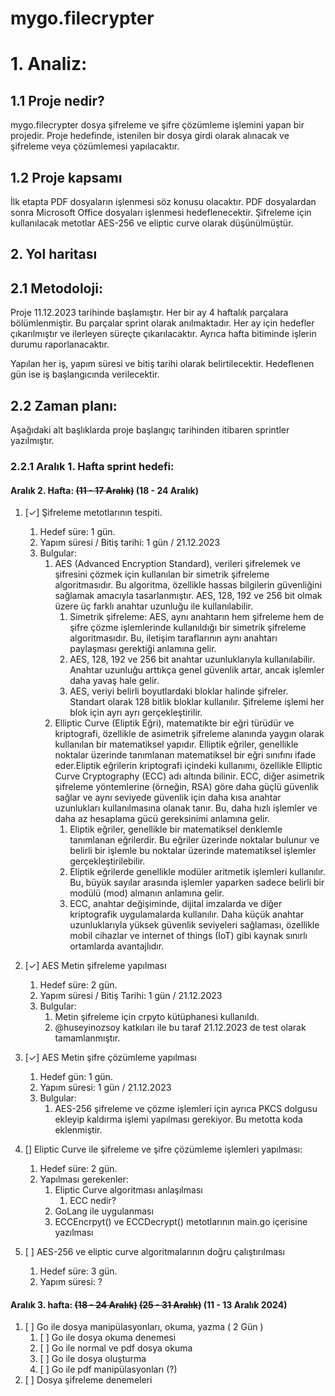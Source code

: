 # mygo.filecrypter
# 1. Analiz:
## 1.1 Proje nedir?

mygo.filecrypter dosya şifreleme ve şifre çözümleme işlemini yapan bir projedir. Proje hedefinde, istenilen bir dosya girdi olarak alınacak ve şifreleme veya çözümlemesi yapılacaktır. 

## 1.2 Proje kapsamı

İlk etapta PDF dosyaların işlenmesi söz konusu olacaktır. PDF dosyalardan sonra Microsoft Office dosyaları işlenmesi hedeflenecektir. Şifreleme için kullanılacak metotlar AES-256 ve eliptic curve olarak düşünülmüştür. 

## 2. Yol haritası

## 2.1 Metodoloji:

Proje 11.12.2023 tarihinde başlamıştır. Her bir ay 4 haftalık parçalara bölümlenmiştir. Bu parçalar sprint olarak anılmaktadır. Her ay için hedefler çıkarılmıştır ve ilerleyen süreçte çıkarılacaktır. Ayrıca hafta bitiminde işlerin durumu raporlanacaktır. 

Yapılan her iş, yapım süresi ve bitiş tarihi olarak belirtilecektir. Hedeflenen gün ise iş başlangıcında verilecektir. 

## 2.2 Zaman planı:
Aşağıdaki alt başlıklarda proje başlangıç tarihinden itibaren sprintler yazılmıştır. 

### 2.2.1 Aralık 1. Hafta sprint hedefi:

#### Aralık 2. Hafta: ~~(11 - 17 Aralık)~~ (18 - 24 Aralık)
1. [&#x2713;] Şifreleme metotlarının tespiti.
   1. Hedef süre: 1 gün.
   2. Yapım süresi / Bitiş tarihi: 1 gün / 21.12.2023
   3. Bulgular: 
      1. AES (Advanced Encryption Standard), verileri şifrelemek ve şifresini çözmek için kullanılan bir simetrik şifreleme algoritmasıdır. Bu algoritma, özellikle hassas bilgilerin güvenliğini sağlamak amacıyla tasarlanmıştır. AES, 128, 192 ve 256 bit olmak üzere üç farklı anahtar uzunluğu ile kullanılabilir.
         1. Simetrik şifreleme: AES, aynı anahtarın hem şifreleme hem de şifre çözme işlemlerinde kullanıldığı bir simetrik şifreleme algoritmasıdır. Bu, iletişim taraflarının aynı anahtarı paylaşması gerektiği anlamına gelir.
         2. AES, 128, 192 ve 256 bit anahtar uzunluklarıyla kullanılabilir. Anahtar uzunluğu arttıkça genel güvenlik artar, ancak işlemler daha yavaş hale gelir.
         3. AES, veriyi belirli boyutlardaki bloklar halinde şifreler. Standart olarak 128 bitlik bloklar kullanılır. Şifreleme işlemi her blok için ayrı ayrı gerçekleştirilir.
      2. Elliptic Curve (Eliptik Eğri), matematikte bir eğri türüdür ve kriptografi, özellikle de asimetrik şifreleme alanında yaygın olarak kullanılan bir matematiksel yapıdır. Elliptik eğriler, genellikle noktalar üzerinde tanımlanan matematiksel bir eğri sınıfını ifade eder.Eliptik eğrilerin kriptografi içindeki kullanımı, özellikle Elliptic Curve Cryptography (ECC) adı altında bilinir. ECC, diğer asimetrik şifreleme yöntemlerine (örneğin, RSA) göre daha güçlü güvenlik sağlar ve aynı seviyede güvenlik için daha kısa anahtar uzunlukları kullanılmasına olanak tanır. Bu, daha hızlı işlemler ve daha az hesaplama gücü gereksinimi anlamına gelir. 
         1. Eliptik eğriler, genellikle bir matematiksel denklemle tanımlanan eğrilerdir. Bu eğriler üzerinde noktalar bulunur ve belirli bir işlemle bu noktalar üzerinde matematiksel işlemler gerçekleştirilebilir.
         2. Eliptik eğrilerde genellikle modüler aritmetik işlemleri kullanılır. Bu, büyük sayılar arasında işlemler yaparken sadece belirli bir modülü (mod) almanın anlamına gelir.
         3. ECC, anahtar değişiminde, dijital imzalarda ve diğer kriptografik uygulamalarda kullanılır. Daha küçük anahtar uzunluklarıyla yüksek güvenlik seviyeleri sağlaması, özellikle mobil cihazlar ve internet of things (IoT) gibi kaynak sınırlı ortamlarda avantajlıdır.


2. [&#x2713;] AES Metin şifreleme yapılması
   1. Hedef süre: 2 gün.
   2. Yapım süresi / Bitiş Tarihi: 1 gün / 21.12.2023
   3. Bulgular: 
      1. Metin şifreleme için crpyto kütüphanesi kullanıldı.
      2. @huseyinozsoy katkıları ile bu taraf 21.12.2023 de test olarak tamamlanmıştır. 
3. [&#x2713;] AES Metin şifre çözümleme yapılması
   1. Hedef gün: 1 gün.
   2. Yapım süresi: 1 gün / 21.12.2023
   3. Bulgular:
      1. AES-256 şifreleme ve çözme işlemleri için ayrıca PKCS dolgusu ekleyip kaldırma işlemi yapılması gerekiyor. Bu metotta koda eklenmiştir.
4. [] Eliptic Curve ile şifreleme ve şifre çözümleme işlemleri yapılması:
   1. Hedef süre: 2 gün.
   2. Yapılması gerekenler: 
      1. Eliptic Curve algoritması anlaşılması
         1. ECC nedir?
      2. GoLang ile uygulanması
      3. ECCEncrpyt() ve ECCDecrypt() metotlarının main.go içerisine yazılması
5. [ ] AES-256 ve eliptic curve algoritmalarının doğru çalıştırılması
   1. Hedef süre: 3 gün.
   2. Yapım süresi: ?


#### Aralık 3. hafta: ~~(18 - 24 Aralık)~~ ~~(25 - 31 Aralık)~~ (11 - 13 Aralık 2024)
1. [ ] Go ile dosya manipülasyonları, okuma, yazma ( 2 Gün ) 
   1. [ ] Go ile dosya okuma denemesi
   2. [ ] Go ile normal ve pdf dosya okuma
   3. [ ] Go ile dosya oluşturma
   4. [ ] Go ile pdf manipülasyonları (?)
2. [ ] Dosya şifreleme denemeleri


